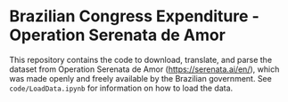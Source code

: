# Brazilian Congress Expenditure - Operation Serenata de Amor
This repository contains the code to download, translate, and parse the dataset from Operation Serenata de Amor (https://serenata.ai/en/), which was made openly and freely available by the Brazilian government. See ``code/LoadData.ipynb`` for information on how to load the data.
